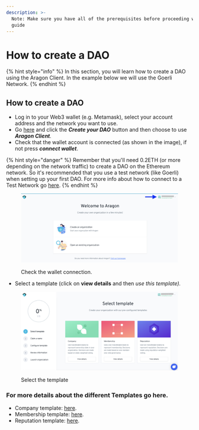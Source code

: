 ```yaml
---
description: >-
  Note: Make sure you have all of the prerequisites before proceeding with this
  guide
---
```


# How to create a DAO

{% hint style="info" %}
In this section, you will learn how to create a DAO using the Aragon Client. In the example below we will use the Goerli Network.
{% endhint %}

## How to create a DAO

* Log in to your Web3 wallet (e.g. Metamask), select your account address and the network you want to use.
* Go [here](https://aragon.org) and click the _**Create your DAO**_ button and then choose to use _**Aragon Client**._
* Check that the wallet account is connected (as shown in the image), if not press _**connect wallet**_.

{% hint style="danger" %}
Remember that you'll need 0.2ETH (or more depending on the network traffic) to create a DAO on the Ethereum network. So it's recommended that you use a test network (like Goerli) when setting up your first DAO. For more info about how to connect to a Test Network go [here](../../set-up-metamask/getting-started-with-rinkeby-testnet.md).
{% endhint %}

<figure><img src="../../../.gitbook/assets/Schermata 2022-10-25 alle 14.30.09 (1).png" alt=""><figcaption><p>Check the wallet connection.</p></figcaption></figure>

* Select a template (click on **view details** and then _use this template)._

<figure><img src="../../../.gitbook/assets/Schermata 2022-10-25 alle 14.33.20.png" alt=""><figcaption><p>Select the template</p></figcaption></figure>

### For more details about the different Templates go here.

* Company template: [here](use-company-template.md).
* Membership template: [here](use-membership-template.md).
* Reputation template: [here](page-1.md).
